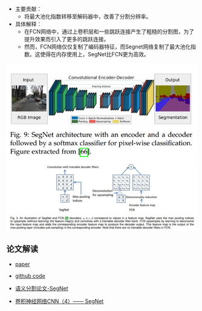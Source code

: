 * 主要贡献：
    * 将最大池化指数转移至解码器中，改善了分割分辨率。
* 具体解释：
    * 在FCN网络中，通过上卷积层和一些跳跃连接产生了粗糙的分割图，为了提升效果而引入了更多的跳跃连接。
    * 然而，FCN网络仅仅复制了编码器特征，而Segnet网络复制了最大池化指数。这使得在内存使用上，SegNet比FCN更为高效。
        
![](readme/SegNet.png)
![](readme/SegNet_02.jpg)

## 论文解读 

* [paper](paper/2016-SegNet%20A%20Deep%20Convolutional%20Encoder-Decoder%20Architecture%20for%20Image.pdf)
* [github code](https://github.com/jiye-ML/Semantic_Segmentation_SegNet.git)

* [语义分割论文-SegNet](http://hellodfan.com/2017/11/10/%E8%AF%AD%E4%B9%89%E5%88%86%E5%89%B2%E8%AE%BA%E6%96%87-SegNet/)
* [卷积神经网络CNN（4）—— SegNet](https://blog.csdn.net/Fate_fjh/article/details/53467948)